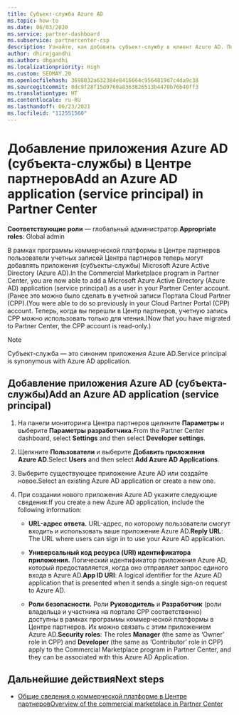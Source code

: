 ```yaml
---
title: Субъект-служба Azure AD
ms.topic: how-to
ms.date: 06/03/2020
ms.service: partner-dashboard
ms.subservice: partnercenter-csp
description: Узнайте, как добавить субъект-службу в клиент Azure AD. Подразумевается добавление приложения Azure AD (субъекта-службы) в Центре партнеров.
author: dhirajgandhi
ms.author: dhgandhi
ms.localizationpriority: High
ms.custom: SEOMAY.20
ms.openlocfilehash: 3698032a632384e8416664c9564819d7c4da9c38
ms.sourcegitcommit: 8dc9f28f15d9760a8363826513b4470b76b40ff3
ms.translationtype: HT
ms.contentlocale: ru-RU
ms.lasthandoff: 06/23/2021
ms.locfileid: "112551560"
---
```

# <a name="add-an-azure-ad-application-service-principal-in-partner-center"></a><span data-ttu-id="a2537-104">Добавление приложения Azure AD (субъекта-службы) в Центре партнеров</span><span class="sxs-lookup"><span data-stu-id="a2537-104">Add an Azure AD application (service principal) in Partner Center</span></span>

<span data-ttu-id="a2537-105">**Соответствующие роли** — глобальный администратор.</span><span class="sxs-lookup"><span data-stu-id="a2537-105">**Appropriate roles**: Global admin</span></span>

<span data-ttu-id="a2537-106">В рамках программы коммерческой платформы в Центре партнеров пользователи учетных записей Центра партнеров теперь могут добавлять приложения (субъекты-службы) Microsoft Azure Active Directory (Azure AD).</span><span class="sxs-lookup"><span data-stu-id="a2537-106">In the Commercial Marketplace program in Partner Center, you are now able to add a Microsoft Azure Active Directory (Azure AD) application (service principal) as a user in your Partner Center account.</span></span> <span data-ttu-id="a2537-107">(Ранее это можно было сделать в учетной записи Портала Cloud Partner (CPP).</span><span class="sxs-lookup"><span data-stu-id="a2537-107">(You were able to do so previously in your Cloud Partner Portal (CPP) account.</span></span> <span data-ttu-id="a2537-108">Теперь, когда вы перешли в Центр партнеров, учетную запись CPP можно использовать только для чтения.)</span><span class="sxs-lookup"><span data-stu-id="a2537-108">Now that you have migrated to Partner Center, the CPP account is read-only.)</span></span>
 
>[!Note] 
><span data-ttu-id="a2537-109">Субъект-служба — это синоним приложения Azure AD.</span><span class="sxs-lookup"><span data-stu-id="a2537-109">Service principal is synonymous with Azure AD application.</span></span>

## <a name="add-an-azure-ad-application-service-principal"></a><span data-ttu-id="a2537-110">Добавление приложения Azure AD (субъекта-службы)</span><span class="sxs-lookup"><span data-stu-id="a2537-110">Add an Azure AD application (service principal)</span></span>

1. <span data-ttu-id="a2537-111">На панели мониторинга Центра партнеров щелкните **Параметры** и выберите **Параметры разработчика**.</span><span class="sxs-lookup"><span data-stu-id="a2537-111">From the Partner Center dashboard, select **Settings** and then select **Developer settings**.</span></span>

2. <span data-ttu-id="a2537-112">Щелкните **Пользователи** и выберите **Добавить приложения Azure AD**.</span><span class="sxs-lookup"><span data-stu-id="a2537-112">Select **Users** and then select **Add Azure AD Applications**.</span></span>

3. <span data-ttu-id="a2537-113">Выберите существующее приложение Azure AD или создайте новое.</span><span class="sxs-lookup"><span data-stu-id="a2537-113">Select an existing Azure AD application or create a new one.</span></span>

4. <span data-ttu-id="a2537-114">При создании нового приложения Azure AD укажите следующие сведения:</span><span class="sxs-lookup"><span data-stu-id="a2537-114">If you create a new Azure AD application, include the following information:</span></span>  

   - <span data-ttu-id="a2537-115">**URL-адрес ответа.** URL-адрес, по которому пользователи смогут входить и использовать ваше приложение Azure AD.</span><span class="sxs-lookup"><span data-stu-id="a2537-115">**Reply URL**: The URL where users can sign in to use your Azure AD application.</span></span>

   - <span data-ttu-id="a2537-116">**Универсальный код ресурса (URI) идентификатора приложения.** Логический идентификатор приложения Azure AD, который предоставляется, когда оно отправляет запрос единого входа в Azure AD.</span><span class="sxs-lookup"><span data-stu-id="a2537-116">**App ID URI**: A logical identifier for the Azure AD application that is presented when it sends a single sign-on request to Azure AD.</span></span>

   - <span data-ttu-id="a2537-117">**Роли безопасности.** Роли **Руководитель** и **Разработчик** (роли владельца и участника на портале CPP соответственно) доступны в рамках программы коммерческой платформы в Центре партнеров. Их можно связать с этим приложением Azure AD.</span><span class="sxs-lookup"><span data-stu-id="a2537-117">**Security roles**: The roles **Manager** (the same as  ‘Owner’ role in CPP) and **Developer** (the same as ‘Contributor’ role in CPP) apply to the Commercial Marketplace program in Partner Center, and they can be associated with this Azure AD Application.</span></span>  

## <a name="next-steps"></a><span data-ttu-id="a2537-118">Дальнейшие действия</span><span class="sxs-lookup"><span data-stu-id="a2537-118">Next steps</span></span>

- [<span data-ttu-id="a2537-119">Общие сведения о коммерческой платформе в Центре партнеров</span><span class="sxs-lookup"><span data-stu-id="a2537-119">Overview of the commercial marketplace in Partner Center</span></span>](csp-commercial-marketplace-overview.md)